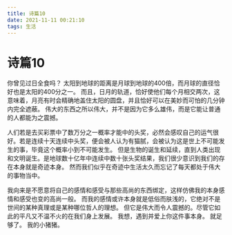 ```yaml
---
title: 诗篇10
date: 2021-11-11 00:21:10
tags: 生活
---
```


# 诗篇10
你曾见过日全食吗？
太阳到地球的距离是月球到地球的400倍，而月球的直径恰好也是太阳的400分之一。
而且，日月的轨道，恰好使他们每个月相交两次，这意味着，月亮有时会精确地盖住太阳的圆盘，并且恰好可以在美妙而可怕的几分钟内完全遮蔽。
伟大的东西之所以伟大，并不是因为它多么雄伟，而是它能让普通的人都能为之震撼。

人们若是去买彩票中了数万分之一概率才能中的头奖，必然会感叹自己的运气很好。若是连续十天连续中头奖，便会被人认为有猫腻，会被认为这是世上不可能发生的事，毕竟这个概率小到不可能发生。
但是生物的诞生和延续，直到人类出现和文明诞生。是地球数十亿年中连续中数十张头奖结果，我们很少意识到我们的存在本身就是奇迹本身。
然而我们似乎在奇迹中生活太久而忘记了每天都处于伟大的事物当中。

我向来是不愿意将自己的感情和感受与那些高尚的东西绑定，这样仿佛我的本身感情和感受也变的高尚一般。
而我的感情或许本身就是低俗而肤浅的，它绝对不是世间的某种真理或是某种哪位哲人的理想。
但它是伟大而令人震撼的。尽管它如此的平凡又不温不火的在我们身上发展。
我想，遇到并爱上你这件事本身。
就足够了。
我的小猪猪。